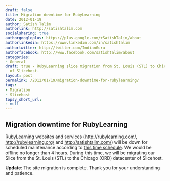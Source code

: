 ```yaml
---
draft: false
title: Migration downtime for RubyLearning
date: 2012-01-19
author: Satish Talim
authorlink: http://satishtalim.com
socialsharing: true
authorgoogleplus: https://plus.google.com/+SatishTalim/about
authorlinkedin: https://www.linkedin.com/in/satishtalim
authortwitter: http://twitter.com/IndianGuru
authorfacebook: http://www.facebook.com/satishtalim/about
categories:
- General
draft: true - RubyLearning slice migration from St. Louis (STL) to Chicago (ORD) datacenter
  of Slicehost.
layout: post
permalink: /2012/01/19/migration-downtime-for-rubylearning/
tags:
- Migration
- Slicehost
topsy_short_url:
- null
---
```


<div>
  <h2>
    Migration downtime for RubyLearning
  </h2>
  
  <p>
    RubyLearning websites and services (<a href="http://rubylearning.com/">http://rubylearning.com/</a>, <a href="http://rubylearning.org/">http://rubylearning.org/</a> and <a href="http://satishtalim.com/">http://satishtalim.com/</a>) will be down for scheduled maintenance according to <a href="http://www.timeanddate.com/worldclock/fixedtime.html?msg=Scheduled+Maintenance+-+Server+Migration&#038;iso=20120120T00&#038;p1=156&#038;ah=4&#038;sort=1">this time schedule</a>. We would be offline no longer than 4 hours. During this time, we will be migrating our Slice from the St. Louis (STL) to the Chicago (ORD) datacenter of Slicehost.
  </p>
  
  <p class="update">
    <b>Update</b>: The site migration is complete. Thank you for your understanding and patience.
  </p>
</div>

